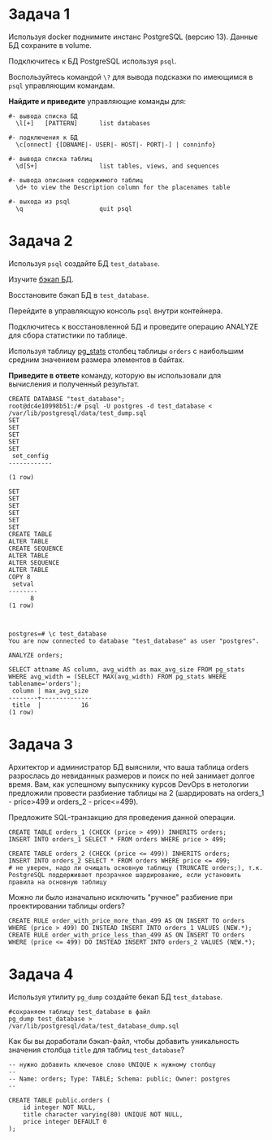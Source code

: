 # Задача 1

Используя docker поднимите инстанс PostgreSQL (версию 13). Данные БД сохраните в volume.

Подключитесь к БД PostgreSQL используя `psql`.

Воспользуйтесь командой `\?` для вывода подсказки по имеющимся в `psql` управляющим командам.

**Найдите и приведите** управляющие команды для:

```
#- вывода списка БД
  \l[+]   [PATTERN]      list databases
  
#- подключения к БД  
  \c[onnect] {[DBNAME|- USER|- HOST|- PORT|-] | conninfo}
  
#- вывода списка таблиц  
  \d[S+]                 list tables, views, and sequences
  
#- вывода описания содержимого таблиц  
  \d+ to view the Description column for the placenames table
  
#- выхода из psql  
  \q                     quit psql
```
# Задача 2

Используя `psql` создайте БД `test_database`.

Изучите [бэкап БД](https://github.com/netology-code/virt-homeworks/tree/master/06-db-04-postgresql/test_data).

Восстановите бэкап БД в `test_database`.

Перейдите в управляющую консоль `psql` внутри контейнера.

Подключитесь к восстановленной БД и проведите операцию ANALYZE для сбора статистики по таблице.

Используя таблицу [pg_stats](https://postgrespro.ru/docs/postgresql/12/view-pg-stats) столбец таблицы `orders` 
с наибольшим средним значением размера элементов в байтах.

**Приведите в ответе** команду, которую вы использовали для вычисления и полученный результат.

```
CREATE DATABASE "test_database";
root@dc4e10998b51:/# psql -U postgres -d test_database < /var/lib/postgresql/data/test_dump.sql
SET
SET
SET
SET
SET
 set_config
------------

(1 row)

SET
SET
SET
SET
SET
SET
CREATE TABLE
ALTER TABLE
CREATE SEQUENCE
ALTER TABLE
ALTER SEQUENCE
ALTER TABLE
COPY 8
 setval
--------
      8
(1 row)



postgres=# \c test_database
You are now connected to database "test_database" as user "postgres".

ANALYZE orders;

SELECT attname AS column, avg_width as max_avg_size FROM pg_stats WHERE avg_width = (SELECT MAX(avg_width) FROM pg_stats WHERE tablename='orders');
 column | max_avg_size
--------+--------------
 title  |           16
(1 row)
```

# Задача 3

Архитектор и администратор БД выяснили, что ваша таблица orders разрослась до невиданных размеров и
поиск по ней занимает долгое время. Вам, как успешному выпускнику курсов DevOps в нетологии предложили
провести разбиение таблицы на 2 (шардировать на orders_1 - price>499 и orders_2 - price<=499).

Предложите SQL-транзакцию для проведения данной операции.

```
CREATE TABLE orders_1 (CHECK (price > 499)) INHERITS orders;
INSERT INTO orders_1 SELECT * FROM orders WHERE price > 499;

CREATE TABLE orders_2 (CHECK (price <= 499)) INHERITS orders;
INSERT INTO orders_2 SELECT * FROM orders WHERE price <= 499;
# не уверен, надо ли очищать основную таблицу (TRUNCATE orders;), т.к. PostgreSQL поддерживает прозрачное шардирование, если установить правила на основную таблицу
```

Можно ли было изначально исключить "ручное" разбиение при проектировании таблицы orders?
```
CREATE RULE order_with_price_more_than_499 AS ON INSERT TO orders WHERE (price > 499) DO INSTEAD INSERT INTO orders_1 VALUES (NEW.*);
CREATE RULE order_with_price_less_than_499 AS ON INSERT TO orders WHERE (price <= 499) DO INSTEAD INSERT INTO orders_2 VALUES (NEW.*);
```
# Задача 4

Используя утилиту `pg_dump` создайте бекап БД `test_database`.
```
#сохраняем таблицу test_database в файл
pg_dump test_database > /var/lib/postgresql/data/test_database_dump.sql
```

Как бы вы доработали бэкап-файл, чтобы добавить уникальность значения столбца `title` для таблиц `test_database`?

```
-- нужно добавить ключевое слово UNIQUE к нужному столбцу
--
-- Name: orders; Type: TABLE; Schema: public; Owner: postgres
--

CREATE TABLE public.orders (
    id integer NOT NULL,
    title character varying(80) UNIQUE NOT NULL,
    price integer DEFAULT 0
);
```
